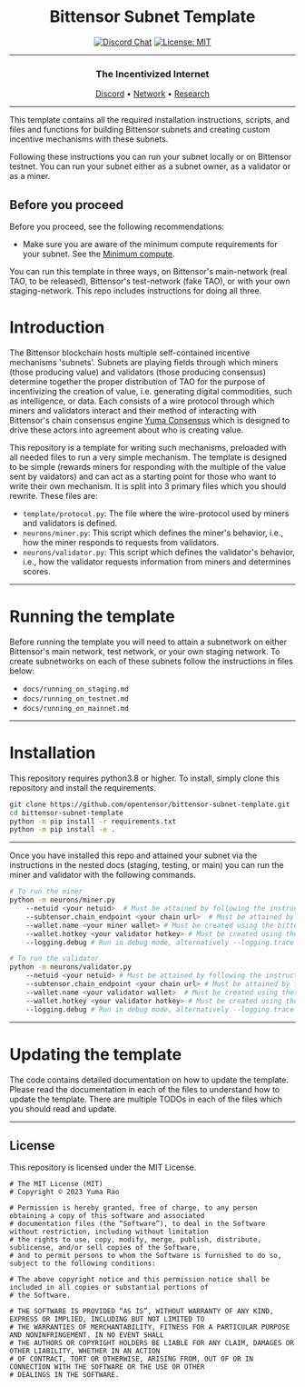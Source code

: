 
<div align="center">

# **Bittensor Subnet Template** <!-- omit in toc -->
[![Discord Chat](https://img.shields.io/discord/308323056592486420.svg)](https://discord.gg/bittensor)
[![License: MIT](https://img.shields.io/badge/License-MIT-yellow.svg)](https://opensource.org/licenses/MIT) 

---

### The Incentivized Internet <!-- omit in toc -->

[Discord](https://discord.gg/bittensor) • [Network](https://taostats.io/) • [Research](https://bittensor.com/whitepaper)

</div>

---

This template contains all the required installation instructions, scripts, and files and functions for building Bittensor subnets and creating custom incentive mechanisms with these subnets. 

Following these instructions you can run your subnet locally or on Bittensor testnet. You can run your subnet either as a subnet owner, as a validator or as a miner. 

## Before you proceed

Before you proceed, see the following recommendations: 
- Make sure you are aware of the minimum compute requirements for your subnet. See the [Minimum compute](./min_compute.yaml).


You can run this template in three ways,
on Bittensor's main-network (real TAO, to be released), Bittensor's test-network (fake TAO), or with your own staging-network. This repo includes instructions for doing all three.

# Introduction
The Bittensor blockchain hosts multiple self-contained incentive mechanisms 'subnets'. Subnets are playing fields through which miners (those producing value) and validators (those producing consensus) determine together the proper distribution of TAO for the purpose of incentivizing the creation of value, i.e. generating digital commodities, such as intelligence, or data. Each consists of a wire protocol through which miners and validators interact and their method of interacting with Bittensor's chain consensus engine [Yuma Consensus](https://bittensor.com/documentation/validating/yuma-consensus) which is designed to drive these actors into agreement about who is creating value.

This repository is a template for writing such mechanisms, preloaded with all needed files to run a very simple mechanism. The template is designed to be simple (rewards miners for responding with the multiple of the value sent by vaidators) and can act as a starting point for those who want to write their own mechanism. It is split into 3 primary files which you should rewrite. 
These files are:
- `template/protocol.py`: The file where the wire-protocol used by miners and validators is defined.
- `neurons/miner.py`: This script which defines the miner's behavior, i.e., how the miner responds to requests from validators.
- `neurons/validator.py`: This script which defines the validator's behavior, i.e., how the validator requests information from miners and determines scores.

</div>

---

# Running the template
Before running the template you will need to attain a subnetwork on either Bittensor's main network, test network, or your own staging network. To create subnetworks on each of these subnets follow the instructions in files below:
- `docs/running_on_staging.md`
- `docs/running_on_testnet.md`
- `docs/running_on_mainnet.md`

</div>

---

# Installation
This repository requires python3.8 or higher. To install, simply clone this repository and install the requirements.
```bash
git clone https://github.com/opentensor/bittensor-subnet-template.git
cd bittensor-subnet-template
python -m pip install -r requirements.txt
python -m pip install -e .
```

</div>

---

Once you have installed this repo and attained your subnet via the instructions in the nested docs (staging, testing, or main) you can run the miner and validator with the following commands.
```bash
# To run the miner
python -m neurons/miner.py 
    --netuid <your netuid>  # Must be attained by following the instructions in the docs/running_on_*.md files
    --subtensor.chain_endpoint <your chain url>  # Must be attained by following the instructions in the docs/running_on_*.md files
    --wallet.name <your miner wallet> # Must be created using the bittensor-cli
    --wallet.hotkey <your validator hotkey> # Must be created using the bittensor-cli
    --logging.debug # Run in debug mode, alternatively --logging.trace for trace mode

# To run the validator
python -m neurons/validator.py 
    --netuid <your netuid> # Must be attained by following the instructions in the docs/running_on_*.md files
    --subtensor.chain_endpoint <your chain url> # Must be attained by following the instructions in the docs/running_on_*.md files
    --wallet.name <your validator wallet>  # Must be created using the bittensor-cli
    --wallet.hotkey <your validator hotkey> # Must be created using the bittensor-cli
    --logging.debug # Run in debug mode, alternatively --logging.trace for trace mode
```

</div>

---

# Updating the template
The code contains detailed documentation on how to update the template. Please read the documentation in each of the files to understand how to update the template. There are multiple TODOs in each of the files which you should read and update.

</div>

---

## License
This repository is licensed under the MIT License.
```text
# The MIT License (MIT)
# Copyright © 2023 Yuma Rao

# Permission is hereby granted, free of charge, to any person obtaining a copy of this software and associated
# documentation files (the “Software”), to deal in the Software without restriction, including without limitation
# the rights to use, copy, modify, merge, publish, distribute, sublicense, and/or sell copies of the Software,
# and to permit persons to whom the Software is furnished to do so, subject to the following conditions:

# The above copyright notice and this permission notice shall be included in all copies or substantial portions of
# the Software.

# THE SOFTWARE IS PROVIDED “AS IS”, WITHOUT WARRANTY OF ANY KIND, EXPRESS OR IMPLIED, INCLUDING BUT NOT LIMITED TO
# THE WARRANTIES OF MERCHANTABILITY, FITNESS FOR A PARTICULAR PURPOSE AND NONINFRINGEMENT. IN NO EVENT SHALL
# THE AUTHORS OR COPYRIGHT HOLDERS BE LIABLE FOR ANY CLAIM, DAMAGES OR OTHER LIABILITY, WHETHER IN AN ACTION
# OF CONTRACT, TORT OR OTHERWISE, ARISING FROM, OUT OF OR IN CONNECTION WITH THE SOFTWARE OR THE USE OR OTHER
# DEALINGS IN THE SOFTWARE.
```
